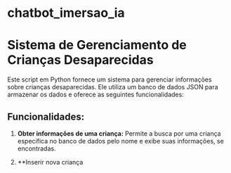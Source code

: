 # chatbot_imersao_ia

# Sistema de Gerenciamento de Crianças Desaparecidas

Este script em Python fornece um sistema para gerenciar informações sobre crianças desaparecidas. Ele utiliza um banco de dados JSON para armazenar os dados e oferece as seguintes funcionalidades:

## Funcionalidades:

1. **Obter informações de uma criança:** Permite a busca por uma criança específica no banco de dados pelo nome e exibe suas informações, se encontradas.

2. **Inserir nova criança
